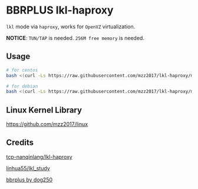 # BBRPLUS lkl-haproxy

`lkl` mode via `haproxy`, works for `OpenVZ` virtualization.

**NOTICE**: `TUN/TAP` is needed. `256M free memory` is needed.

## Usage

```bash
# for centos
bash <(curl -Ls https://raw.githubusercontent.com/mzz2017/lkl-haproxy/master/lkl-haproxy-centos-nocheckvirt.sh)

# for debian
bash <(curl -Ls https://raw.githubusercontent.com/mzz2017/lkl-haproxy/master/lkl-haproxy-debian-nocheckvirt.sh)

```

## Linux Kernel Library

https://github.com/mzz2017/linux

## Credits

[tcp-nanqinlang/lkl-haproxy](https://github.com/tcp-nanqinlang/lkl-haproxy)

[linhua55/lkl_study](https://github.com/linhua55/lkl_study)

[bbrplus by dog250](https://blog.csdn.net/dog250/article/details/80629551)
